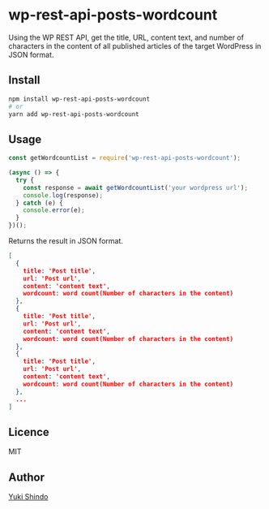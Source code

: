 # wp-rest-api-posts-wordcount

Using the WP REST API, get the title, URL, content text, and number of characters in the content of all published articles of the target WordPress in JSON format.

## Install

```sh
npm install wp-rest-api-posts-wordcount
# or
yarn add wp-rest-api-posts-wordcount
```

## Usage

```javascript
const getWordcountList = require('wp-rest-api-posts-wordcount');

(async () => {
  try {
    const response = await getWordcountList('your wordpress url');
    console.log(response);
  } catch (e) {
    console.error(e);
  }
})();
```

Returns the result in JSON format.

```json
[
  {
    title: 'Post title',
    url: 'Post url',
    content: 'content text',
    wordcount: word count(Number of characters in the content)
  },
  {
    title: 'Post title',
    url: 'Post url',
    content: 'content text',
    wordcount: word count(Number of characters in the content)
  },
  {
    title: 'Post title',
    url: 'Post url',
    content: 'content text',
    wordcount: word count(Number of characters in the content)
  },
  ...
]
```

## Licence

MIT

## Author

[Yuki Shindo](https://shinshin86.com)
